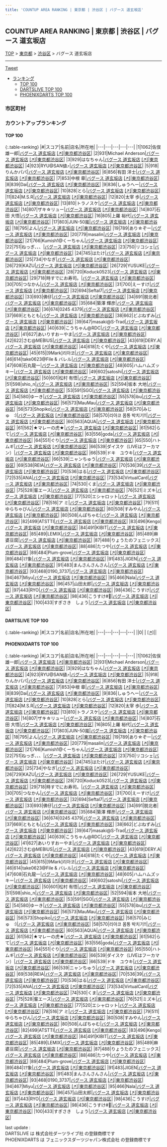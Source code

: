```yaml
---
title: 'COUNTUP AREA RANKING | 東京都 | 渋谷区 | バグース 道玄坂店'
---
```

## COUNTUP AREA RANKING | 東京都 | 渋谷区 | バグース 道玄坂店

[TOP](/darts/rank/) > [東京都](/darts/rank/東京都/) > [渋谷区](/darts/rank/東京都/渋谷区/) > バグース 道玄坂店

___

<a href="https://twitter.com/share?ref_src=twsrc%5Etfw" data-text="COUNTUP AREA RANKING | 東京都渋谷区バグース 道玄坂店" class="twitter-share-button" data-hashtags="DARTSLIVE,PHOENIXDARTS,darts,ダーツ" data-show-count="false">Tweet</a>

* [ランキング](#カウントアップランキング)
    * [TOP 100](#top-100)
    * [DARTSLIVE TOP 100](#dartslive-top-100)
    * [PHOENIXDARTS TOP 100](#phoenixdarts-top-100)

### 市区町村

<ul>

</ul>

### カウントアップランキング

#### TOP 100



{:.table-ranking}
|#|スコア|名前|店名|所在地|
|---|---|---|---|---|
|1|1062|<span class="rank-name-pd"><span class="pro-icon-pd"></span>佐俣 雄一郎</span>|<a href="/darts/rank/shops/7424.html">バグース 道玄坂店</a> <a href="https://vs.phoenixdarts.com/jp/shop/shopDetailInfo/s_7424?s_seq=7424">[↗]</a>|<a href="/darts/rank/東京都/渋谷区">東京都渋谷区</a>|
|2|931|<span class="rank-name-pd">Michael Anderson</span>|<a href="/darts/rank/shops/7424.html">バグース 道玄坂店</a> <a href="https://vs.phoenixdarts.com/jp/shop/shopDetailInfo/s_7424?s_seq=7424">[↗]</a>|<a href="/darts/rank/東京都/渋谷区">東京都渋谷区</a>|
|3|929|<span class="rank-name-pd">はなちゃん</span>|<a href="/darts/rank/shops/7424.html">バグース 道玄坂店</a> <a href="https://vs.phoenixdarts.com/jp/shop/shopDetailInfo/s_7424?s_seq=7424">[↗]</a>|<a href="/darts/rank/東京都/渋谷区">東京都渋谷区</a>|
|4|923|<span class="rank-name-pd">RYU@SAN値⤴︎︎︎</span>|<a href="/darts/rank/shops/7424.html">バグース 道玄坂店</a> <a href="https://vs.phoenixdarts.com/jp/shop/shopDetailInfo/s_7424?s_seq=7424">[↗]</a>|<a href="/darts/rank/東京都/渋谷区">東京都渋谷区</a>|
|5|918|<span class="rank-name-pd">りんかパパ</span>|<a href="/darts/rank/shops/7424.html">バグース 道玄坂店</a> <a href="https://vs.phoenixdarts.com/jp/shop/shopDetailInfo/s_7424?s_seq=7424">[↗]</a>|<a href="/darts/rank/東京都/渋谷区">東京都渋谷区</a>|
|6|856|<span class="rank-name-pd"><span class="pro-icon-pd"></span>有田 洋士</span>|<a href="/darts/rank/shops/7424.html">バグース 道玄坂店</a> <a href="https://vs.phoenixdarts.com/jp/shop/shopDetailInfo/s_7424?s_seq=7424">[↗]</a>|<a href="/darts/rank/東京都/渋谷区">東京都渋谷区</a>|
|7|853|<span class="rank-name-pd"><span class="pro-icon-pd"></span>中根 章</span>|<a href="/darts/rank/shops/7424.html">バグース 道玄坂店</a> <a href="https://vs.phoenixdarts.com/jp/shop/shopDetailInfo/s_7424?s_seq=7424">[↗]</a>|<a href="/darts/rank/東京都/渋谷区">東京都渋谷区</a>|
|8|839|<span class="rank-name-pd">Dai</span>|<a href="/darts/rank/shops/7424.html">バグース 道玄坂店</a> <a href="https://vs.phoenixdarts.com/jp/shop/shopDetailInfo/s_7424?s_seq=7424">[↗]</a>|<a href="/darts/rank/東京都/渋谷区">東京都渋谷区</a>|
|9|836|<span class="rank-name-pd">しゅうへー</span>|<a href="/darts/rank/shops/7424.html">バグース 道玄坂店</a> <a href="https://vs.phoenixdarts.com/jp/shop/shopDetailInfo/s_7424?s_seq=7424">[↗]</a>|<a href="/darts/rank/東京都/渋谷区">東京都渋谷区</a>|
|10|828|<span class="rank-name-pd">とら</span>|<a href="/darts/rank/shops/7424.html">バグース 道玄坂店</a> <a href="https://vs.phoenixdarts.com/jp/shop/shopDetailInfo/s_7424?s_seq=7424">[↗]</a>|<a href="/darts/rank/東京都/渋谷区">東京都渋谷区</a>|
|11|824|<span class="rank-name-pd">M.S.R</span>|<a href="/darts/rank/shops/7424.html">バグース 道玄坂店</a> <a href="https://vs.phoenixdarts.com/jp/shop/shopDetailInfo/s_7424?s_seq=7424">[↗]</a>|<a href="/darts/rank/東京都/渋谷区">東京都渋谷区</a>|
|12|820|<span class="rank-name-pd"><span class="pro-icon-pd"></span>太宰 歩</span>|<a href="/darts/rank/shops/7424.html">バグース 道玄坂店</a> <a href="https://vs.phoenixdarts.com/jp/shop/shopDetailInfo/s_7424?s_seq=7424">[↗]</a>|<a href="/darts/rank/東京都/渋谷区">東京都渋谷区</a>|
|13|810|<span class="rank-name-pd">トラノスケ</span>|<a href="/darts/rank/shops/7424.html">バグース 道玄坂店</a> <a href="https://vs.phoenixdarts.com/jp/shop/shopDetailInfo/s_7424?s_seq=7424">[↗]</a>|<a href="/darts/rank/東京都/渋谷区">東京都渋谷区</a>|
|14|807|<span class="rank-name-pd">ザキ☆リュー</span>|<a href="/darts/rank/shops/7424.html">バグース 道玄坂店</a> <a href="https://vs.phoenixdarts.com/jp/shop/shopDetailInfo/s_7424?s_seq=7424">[↗]</a>|<a href="/darts/rank/東京都/渋谷区">東京都渋谷区</a>|
|14|807|<span class="rank-name-pd"><span class="pro-icon-pd"></span>石田 大悟</span>|<a href="/darts/rank/shops/7424.html">バグース 道玄坂店</a> <a href="https://vs.phoenixdarts.com/jp/shop/shopDetailInfo/s_7424?s_seq=7424">[↗]</a>|<a href="/darts/rank/東京都/渋谷区">東京都渋谷区</a>|
|16|805|<span class="rank-name-pd"><span class="pro-icon-pd"></span>上羅 裕代</span>|<a href="/darts/rank/shops/7424.html">バグース 道玄坂店</a> <a href="https://vs.phoenixdarts.com/jp/shop/shopDetailInfo/s_7424?s_seq=7424">[↗]</a>|<a href="/darts/rank/東京都/渋谷区">東京都渋谷区</a>|
|17|803|<span class="rank-name-pd">JUN-50嵐</span>|<a href="/darts/rank/shops/7424.html">バグース 道玄坂店</a> <a href="https://vs.phoenixdarts.com/jp/shop/shopDetailInfo/s_7424?s_seq=7424">[↗]</a>|<a href="/darts/rank/東京都/渋谷区">東京都渋谷区</a>|
|18|795|<span class="rank-name-pd">よん</span>|<a href="/darts/rank/shops/7424.html">バグース 道玄坂店</a> <a href="https://vs.phoenixdarts.com/jp/shop/shopDetailInfo/s_7424?s_seq=7424">[↗]</a>|<a href="/darts/rank/東京都/渋谷区">東京都渋谷区</a>|
|19|789|<span class="rank-name-pd">あり☆ぞー</span>|<a href="/darts/rank/shops/7424.html">バグース 道玄坂店</a> <a href="https://vs.phoenixdarts.com/jp/shop/shopDetailInfo/s_7424?s_seq=7424">[↗]</a>|<a href="/darts/rank/東京都/渋谷区">東京都渋谷区</a>|
|20|779|<span class="rank-name-pd">masalin</span>|<a href="/darts/rank/shops/7424.html">バグース 道玄坂店</a> <a href="https://vs.phoenixdarts.com/jp/shop/shopDetailInfo/s_7424?s_seq=7424">[↗]</a>|<a href="/darts/rank/東京都/渋谷区">東京都渋谷区</a>|
|21|766|<span class="rank-name-pd">Kumish1@くーちゃん</span>|<a href="/darts/rank/shops/7424.html">バグース 道玄坂店</a> <a href="https://vs.phoenixdarts.com/jp/shop/shopDetailInfo/s_7424?s_seq=7424">[↗]</a>|<a href="/darts/rank/東京都/渋谷区">東京都渋谷区</a>|
|22|751|<span class="rank-name-pd">ねっぎ、、、</span>|<a href="/darts/rank/shops/7424.html">バグース 道玄坂店</a> <a href="https://vs.phoenixdarts.com/jp/shop/shopDetailInfo/s_7424?s_seq=7424">[↗]</a>|<a href="/darts/rank/東京都/渋谷区">東京都渋谷区</a>|
|23|750|<span class="rank-name-pd">リコシェ</span>|<a href="/darts/rank/shops/7424.html">バグース 道玄坂店</a> <a href="https://vs.phoenixdarts.com/jp/shop/shopDetailInfo/s_7424?s_seq=7424">[↗]</a>|<a href="/darts/rank/東京都/渋谷区">東京都渋谷区</a>|
|24|745|<span class="rank-name-pd">はたけ</span>|<a href="/darts/rank/shops/7424.html">バグース 道玄坂店</a> <a href="https://vs.phoenixdarts.com/jp/shop/shopDetailInfo/s_7424?s_seq=7424">[↗]</a>|<a href="/darts/rank/東京都/渋谷区">東京都渋谷区</a>|
|25|734|<span class="rank-name-pd">やなぎ</span>|<a href="/darts/rank/shops/7424.html">バグース 道玄坂店</a> <a href="https://vs.phoenixdarts.com/jp/shop/shopDetailInfo/s_7424?s_seq=7424">[↗]</a>|<a href="/darts/rank/東京都/渋谷区">東京都渋谷区</a>|
|26|729|<span class="rank-name-pd">KAZU</span>|<a href="/darts/rank/shops/7424.html">バグース 道玄坂店</a> <a href="https://vs.phoenixdarts.com/jp/shop/shopDetailInfo/s_7424?s_seq=7424">[↗]</a>|<a href="/darts/rank/東京都/渋谷区">東京都渋谷区</a>|
|26|729|<span class="rank-name-pd">YUSUKE</span>|<a href="/darts/rank/shops/7424.html">バグース 道玄坂店</a> <a href="https://vs.phoenixdarts.com/jp/shop/shopDetailInfo/s_7424?s_seq=7424">[↗]</a>|<a href="/darts/rank/東京都/渋谷区">東京都渋谷区</a>|
|28|720|<span class="rank-name-pd">Koduck0523</span>|<a href="/darts/rank/shops/7424.html">バグース 道玄坂店</a> <a href="https://vs.phoenixdarts.com/jp/shop/shopDetailInfo/s_7424?s_seq=7424">[↗]</a>|<a href="/darts/rank/東京都/渋谷区">東京都渋谷区</a>|
|29|718|<span class="rank-name-pd">時すでにお寿司。</span>|<a href="/darts/rank/shops/7424.html">バグース 道玄坂店</a> <a href="https://vs.phoenixdarts.com/jp/shop/shopDetailInfo/s_7424?s_seq=7424">[↗]</a>|<a href="/darts/rank/東京都/渋谷区">東京都渋谷区</a>|
|30|705|<span class="rank-name-pd">つなかん</span>|<a href="/darts/rank/shops/7424.html">バグース 道玄坂店</a> <a href="https://vs.phoenixdarts.com/jp/shop/shopDetailInfo/s_7424?s_seq=7424">[↗]</a>|<a href="/darts/rank/東京都/渋谷区">東京都渋谷区</a>|
|31|700|<span class="rank-name-pd">えーすけ</span>|<a href="/darts/rank/shops/7424.html">バグース 道玄坂店</a> <a href="https://vs.phoenixdarts.com/jp/shop/shopDetailInfo/s_7424?s_seq=7424">[↗]</a>|<a href="/darts/rank/東京都/渋谷区">東京都渋谷区</a>|
|32|694|<span class="rank-name-pd">Seftal7</span>|<a href="/darts/rank/shops/7424.html">バグース 道玄坂店</a> <a href="https://vs.phoenixdarts.com/jp/shop/shopDetailInfo/s_7424?s_seq=7424">[↗]</a>|<a href="/darts/rank/東京都/渋谷区">東京都渋谷区</a>|
|33|693|<span class="rank-name-pd">佛仔</span>|<a href="/darts/rank/shops/7424.html">バグース 道玄坂店</a> <a href="https://vs.phoenixdarts.com/jp/shop/shopDetailInfo/s_7424?s_seq=7424">[↗]</a>|<a href="/darts/rank/東京都/渋谷区">東京都渋谷区</a>|
|34|691|<span class="rank-name-pd">脱北者</span>|<a href="/darts/rank/shops/7424.html">バグース 道玄坂店</a> <a href="https://vs.phoenixdarts.com/jp/shop/shopDetailInfo/s_7424?s_seq=7424">[↗]</a>|<a href="/darts/rank/東京都/渋谷区">東京都渋谷区</a>|
|35|684|<span class="rank-name-pd"><span class="pro-icon-pd"></span>築澤 輝彦</span>|<a href="/darts/rank/shops/7424.html">バグース 道玄坂店</a> <a href="https://vs.phoenixdarts.com/jp/shop/shopDetailInfo/s_7424?s_seq=7424">[↗]</a>|<a href="/darts/rank/東京都/渋谷区">東京都渋谷区</a>|
|36|674|<span class="rank-name-pd">0245 4379</span>|<a href="/darts/rank/shops/7424.html">バグース 道玄坂店</a> <a href="https://vs.phoenixdarts.com/jp/shop/shopDetailInfo/s_7424?s_seq=7424">[↗]</a>|<a href="/darts/rank/東京都/渋谷区">東京都渋谷区</a>|
|37|669|<span class="rank-name-pd">ともとも</span>|<a href="/darts/rank/shops/7424.html">バグース 道玄坂店</a> <a href="https://vs.phoenixdarts.com/jp/shop/shopDetailInfo/s_7424?s_seq=7424">[↗]</a>|<a href="/darts/rank/東京都/渋谷区">東京都渋谷区</a>|
|38|662|<span class="rank-name-pd">どぶねずみ</span>|<a href="/darts/rank/shops/7424.html">バグース 道玄坂店</a> <a href="https://vs.phoenixdarts.com/jp/shop/shopDetailInfo/s_7424?s_seq=7424">[↗]</a>|<a href="/darts/rank/東京都/渋谷区">東京都渋谷区</a>|
|39|647|<span class="rank-name-pd">masaki@S-Trad</span>|<a href="/darts/rank/shops/7424.html">バグース 道玄坂店</a> <a href="https://vs.phoenixdarts.com/jp/shop/shopDetailInfo/s_7424?s_seq=7424">[↗]</a>|<a href="/darts/rank/東京都/渋谷区">東京都渋谷区</a>|
|40|639|<span class="rank-name-pd">こうちゃん@RDC</span>|<a href="/darts/rank/shops/7424.html">バグース 道玄坂店</a> <a href="https://vs.phoenixdarts.com/jp/shop/shopDetailInfo/s_7424?s_seq=7424">[↗]</a>|<a href="/darts/rank/東京都/渋谷区">東京都渋谷区</a>|
|41|627|<span class="rank-name-pd">あいりすおーやま</span>|<a href="/darts/rank/shops/7424.html">バグース 道玄坂店</a> <a href="https://vs.phoenixdarts.com/jp/shop/shopDetailInfo/s_7424?s_seq=7424">[↗]</a>|<a href="/darts/rank/東京都/渋谷区">東京都渋谷区</a>|
|42|622|<span class="rank-name-pd">さむ@MEBIUS</span>|<a href="/darts/rank/shops/7424.html">バグース 道玄坂店</a> <a href="https://vs.phoenixdarts.com/jp/shop/shopDetailInfo/s_7424?s_seq=7424">[↗]</a>|<a href="/darts/rank/東京都/渋谷区">東京都渋谷区</a>|
|43|619|<span class="rank-name-pd">DERY.A</span>|<a href="/darts/rank/shops/7424.html">バグース 道玄坂店</a> <a href="https://vs.phoenixdarts.com/jp/shop/shopDetailInfo/s_7424?s_seq=7424">[↗]</a>|<a href="/darts/rank/東京都/渋谷区">東京都渋谷区</a>|
|44|618|<span class="rank-name-pd">たくや</span>|<a href="/darts/rank/shops/7424.html">バグース 道玄坂店</a> <a href="https://vs.phoenixdarts.com/jp/shop/shopDetailInfo/s_7424?s_seq=7424">[↗]</a>|<a href="/darts/rank/東京都/渋谷区">東京都渋谷区</a>|
|45|615|<span class="rank-name-pd">[9Mark]리아코</span>|<a href="/darts/rank/shops/7424.html">バグース 道玄坂店</a> <a href="https://vs.phoenixdarts.com/jp/shop/shopDetailInfo/s_7424?s_seq=7424">[↗]</a>|<a href="/darts/rank/東京都/渋谷区">東京都渋谷区</a>|
|46|614|<span class="rank-name-pd">take0623@File &amp; バレル</span>|<a href="/darts/rank/shops/7424.html">バグース 道玄坂店</a> <a href="https://vs.phoenixdarts.com/jp/shop/shopDetailInfo/s_7424?s_seq=7424">[↗]</a>|<a href="/darts/rank/東京都/渋谷区">東京都渋谷区</a>|
|47|608|<span class="rank-name-pd">石丸龍一</span>|<a href="/darts/rank/shops/7424.html">バグース 道玄坂店</a> <a href="https://vs.phoenixdarts.com/jp/shop/shopDetailInfo/s_7424?s_seq=7424">[↗]</a>|<a href="/darts/rank/東京都/渋谷区">東京都渋谷区</a>|
|48|605|<span class="rank-name-pd">ハムハムズッキー</span>|<a href="/darts/rank/shops/7424.html">バグース 道玄坂店</a> <a href="https://vs.phoenixdarts.com/jp/shop/shopDetailInfo/s_7424?s_seq=7424">[↗]</a>|<a href="/darts/rank/東京都/渋谷区">東京都渋谷区</a>|
|49|602|<span class="rank-name-pd">satoshi</span>|<a href="/darts/rank/shops/7424.html">バグース 道玄坂店</a> <a href="https://vs.phoenixdarts.com/jp/shop/shopDetailInfo/s_7424?s_seq=7424">[↗]</a>|<a href="/darts/rank/東京都/渋谷区">東京都渋谷区</a>|
|50|601|<span class="rank-name-pd">松村 有悟</span>|<a href="/darts/rank/shops/7424.html">バグース 道玄坂店</a> <a href="https://vs.phoenixdarts.com/jp/shop/shopDetailInfo/s_7424?s_seq=7424">[↗]</a>|<a href="/darts/rank/東京都/渋谷区">東京都渋谷区</a>|
|51|598|<span class="rank-name-pd">shio_n</span>|<a href="/darts/rank/shops/7424.html">バグース 道玄坂店</a> <a href="https://vs.phoenixdarts.com/jp/shop/shopDetailInfo/s_7424?s_seq=7424">[↗]</a>|<a href="/darts/rank/東京都/渋谷区">東京都渋谷区</a>|
|52|594|<span class="rank-name-pd"><span class="pro-icon-pd"></span>坂本 大地</span>|<a href="/darts/rank/shops/7424.html">バグース 道玄坂店</a> <a href="https://vs.phoenixdarts.com/jp/shop/shopDetailInfo/s_7424?s_seq=7424">[↗]</a>|<a href="/darts/rank/東京都/渋谷区">東京都渋谷区</a>|
|53|591|<span class="rank-name-pd">SGO</span>|<a href="/darts/rank/shops/7424.html">バグース 道玄坂店</a> <a href="https://vs.phoenixdarts.com/jp/shop/shopDetailInfo/s_7424?s_seq=7424">[↗]</a>|<a href="/darts/rank/東京都/渋谷区">東京都渋谷区</a>|
|54|580|<span class="rank-name-pd">ゆーき</span>|<a href="/darts/rank/shops/7424.html">バグース 道玄坂店</a> <a href="https://vs.phoenixdarts.com/jp/shop/shopDetailInfo/s_7424?s_seq=7424">[↗]</a>|<a href="/darts/rank/東京都/渋谷区">東京都渋谷区</a>|
|55|578|<span class="rank-name-pd">ibu</span>|<a href="/darts/rank/shops/7424.html">バグース 道玄坂店</a> <a href="https://vs.phoenixdarts.com/jp/shop/shopDetailInfo/s_7424?s_seq=7424">[↗]</a>|<a href="/darts/rank/東京都/渋谷区">東京都渋谷区</a>|
|56|573|<span class="rank-name-pd">MauMau</span>|<a href="/darts/rank/shops/7424.html">バグース 道玄坂店</a> <a href="https://vs.phoenixdarts.com/jp/shop/shopDetailInfo/s_7424?s_seq=7424">[↗]</a>|<a href="/darts/rank/東京都/渋谷区">東京都渋谷区</a>|
|56|573|<span class="rank-name-pd">Shopiko</span>|<a href="/darts/rank/shops/7424.html">バグース 道玄坂店</a> <a href="https://vs.phoenixdarts.com/jp/shop/shopDetailInfo/s_7424?s_seq=7424">[↗]</a>|<a href="/darts/rank/東京都/渋谷区">東京都渋谷区</a>|
|58|570|<span class="rank-name-pd">みじゅ　:)</span>|<a href="/darts/rank/shops/7424.html">バグース 道玄坂店</a> <a href="https://vs.phoenixdarts.com/jp/shop/shopDetailInfo/s_7424?s_seq=7424">[↗]</a>|<a href="/darts/rank/東京都/渋谷区">東京都渋谷区</a>|
|58|570|<span class="rank-name-pd">리아코 몸통 박치기!!</span>|<a href="/darts/rank/shops/7424.html">バグース 道玄坂店</a> <a href="https://vs.phoenixdarts.com/jp/shop/shopDetailInfo/s_7424?s_seq=7424">[↗]</a>|<a href="/darts/rank/東京都/渋谷区">東京都渋谷区</a>|
|60|563|<span class="rank-name-pd">AQUA</span>|<a href="/darts/rank/shops/7424.html">バグース 道玄坂店</a> <a href="https://vs.phoenixdarts.com/jp/shop/shopDetailInfo/s_7424?s_seq=7424">[↗]</a>|<a href="/darts/rank/東京都/渋谷区">東京都渋谷区</a>|
|61|562|<span class="rank-name-pd">★マレーの虎★</span>|<a href="/darts/rank/shops/7424.html">バグース 道玄坂店</a> <a href="https://vs.phoenixdarts.com/jp/shop/shopDetailInfo/s_7424?s_seq=7424">[↗]</a>|<a href="/darts/rank/東京都/渋谷区">東京都渋谷区</a>|
|61|562|<span class="rank-name-pd">らて</span>|<a href="/darts/rank/shops/7424.html">バグース 道玄坂店</a> <a href="https://vs.phoenixdarts.com/jp/shop/shopDetailInfo/s_7424?s_seq=7424">[↗]</a>|<a href="/darts/rank/東京都/渋谷区">東京都渋谷区</a>|
|63|556|<span class="rank-name-pd">goda</span>|<a href="/darts/rank/shops/7424.html">バグース 道玄坂店</a> <a href="https://vs.phoenixdarts.com/jp/shop/shopDetailInfo/s_7424?s_seq=7424">[↗]</a>|<a href="/darts/rank/東京都/渋谷区">東京都渋谷区</a>|
|64|551|<span class="rank-name-pd">ぐり</span>|<a href="/darts/rank/shops/7424.html">バグース 道玄坂店</a> <a href="https://vs.phoenixdarts.com/jp/shop/shopDetailInfo/s_7424?s_seq=7424">[↗]</a>|<a href="/darts/rank/東京都/渋谷区">東京都渋谷区</a>|
|65|550|<span class="rank-name-pd">ハトムギ</span>|<a href="/darts/rank/shops/7424.html">バグース 道玄坂店</a> <a href="https://vs.phoenixdarts.com/jp/shop/shopDetailInfo/s_7424?s_seq=7424">[↗]</a>|<a href="/darts/rank/東京都/渋谷区">東京都渋谷区</a>|
|66|539|<span class="rank-name-pd">ダイスケ（LIVEはフーカマン）</span>|<a href="/darts/rank/shops/7424.html">バグース 道玄坂店</a> <a href="https://vs.phoenixdarts.com/jp/shop/shopDetailInfo/s_7424?s_seq=7424">[↗]</a>|<a href="/darts/rank/東京都/渋谷区">東京都渋谷区</a>|
|66|539|<span class="rank-name-pd">ドキ　ユウキ</span>|<a href="/darts/rank/shops/7424.html">バグース 道玄坂店</a> <a href="https://vs.phoenixdarts.com/jp/shop/shopDetailInfo/s_7424?s_seq=7424">[↗]</a>|<a href="/darts/rank/東京都/渋谷区">東京都渋谷区</a>|
|66|539|<span class="rank-name-pd">ニャンちゅう</span>|<a href="/darts/rank/shops/7424.html">バグース 道玄坂店</a> <a href="https://vs.phoenixdarts.com/jp/shop/shopDetailInfo/s_7424?s_seq=7424">[↗]</a>|<a href="/darts/rank/東京都/渋谷区">東京都渋谷区</a>|
|69|538|<span class="rank-name-pd">REIA</span>|<a href="/darts/rank/shops/7424.html">バグース 道玄坂店</a> <a href="https://vs.phoenixdarts.com/jp/shop/shopDetailInfo/s_7424?s_seq=7424">[↗]</a>|<a href="/darts/rank/東京都/渋谷区">東京都渋谷区</a>|
|70|536|<span class="rank-name-pd">39</span>|<a href="/darts/rank/shops/7424.html">バグース 道玄坂店</a> <a href="https://vs.phoenixdarts.com/jp/shop/shopDetailInfo/s_7424?s_seq=7424">[↗]</a>|<a href="/darts/rank/東京都/渋谷区">東京都渋谷区</a>|
|70|536|<span class="rank-name-pd">はる</span>|<a href="/darts/rank/shops/7424.html">バグース 道玄坂店</a> <a href="https://vs.phoenixdarts.com/jp/shop/shopDetailInfo/s_7424?s_seq=7424">[↗]</a>|<a href="/darts/rank/東京都/渋谷区">東京都渋谷区</a>|
|72|535|<span class="rank-name-pd">ANA</span>|<a href="/darts/rank/shops/7424.html">バグース 道玄坂店</a> <a href="https://vs.phoenixdarts.com/jp/shop/shopDetailInfo/s_7424?s_seq=7424">[↗]</a>|<a href="/darts/rank/東京都/渋谷区">東京都渋谷区</a>|
|73|534|<span class="rank-name-pd">VirtualCard</span>|<a href="/darts/rank/shops/7424.html">バグース 道玄坂店</a> <a href="https://vs.phoenixdarts.com/jp/shop/shopDetailInfo/s_7424?s_seq=7424">[↗]</a>|<a href="/darts/rank/東京都/渋谷区">東京都渋谷区</a>|
|74|530|<span class="rank-name-pd">くま</span>|<a href="/darts/rank/shops/7424.html">バグース 道玄坂店</a> <a href="https://vs.phoenixdarts.com/jp/shop/shopDetailInfo/s_7424?s_seq=7424">[↗]</a>|<a href="/darts/rank/東京都/渋谷区">東京都渋谷区</a>|
|75|528|<span class="rank-name-pd">輩エース</span>|<a href="/darts/rank/shops/7424.html">バグース 道玄坂店</a> <a href="https://vs.phoenixdarts.com/jp/shop/shopDetailInfo/s_7424?s_seq=7424">[↗]</a>|<a href="/darts/rank/東京都/渋谷区">東京都渋谷区</a>|
|76|521|<span class="rank-name-pd">ミズキ</span>|<a href="/darts/rank/shops/7424.html">バグース 道玄坂店</a> <a href="https://vs.phoenixdarts.com/jp/shop/shopDetailInfo/s_7424?s_seq=7424">[↗]</a>|<a href="/darts/rank/東京都/渋谷区">東京都渋谷区</a>|
|77|520|<span class="rank-name-pd">エシャロット</span>|<a href="/darts/rank/shops/7424.html">バグース 道玄坂店</a> <a href="https://vs.phoenixdarts.com/jp/shop/shopDetailInfo/s_7424?s_seq=7424">[↗]</a>|<a href="/darts/rank/東京都/渋谷区">東京都渋谷区</a>|
|78|516|<span class="rank-name-pd">ア ミ</span>|<a href="/darts/rank/shops/7424.html">バグース 道玄坂店</a> <a href="https://vs.phoenixdarts.com/jp/shop/shopDetailInfo/s_7424?s_seq=7424">[↗]</a>|<a href="/darts/rank/東京都/渋谷区">東京都渋谷区</a>|
|79|511|<span class="rank-name-pd">ゆらちゃびん</span>|<a href="/darts/rank/shops/7424.html">バグース 道玄坂店</a> <a href="https://vs.phoenixdarts.com/jp/shop/shopDetailInfo/s_7424?s_seq=7424">[↗]</a>|<a href="/darts/rank/東京都/渋谷区">東京都渋谷区</a>|
|80|508|<span class="rank-name-pd">すみやん</span>|<a href="/darts/rank/shops/7424.html">バグース 道玄坂店</a> <a href="https://vs.phoenixdarts.com/jp/shop/shopDetailInfo/s_7424?s_seq=7424">[↗]</a>|<a href="/darts/rank/東京都/渋谷区">東京都渋谷区</a>|
|80|508|<span class="rank-name-pd">んぽちゃむ</span>|<a href="/darts/rank/shops/7424.html">バグース 道玄坂店</a> <a href="https://vs.phoenixdarts.com/jp/shop/shopDetailInfo/s_7424?s_seq=7424">[↗]</a>|<a href="/darts/rank/東京都/渋谷区">東京都渋谷区</a>|
|82|499|<span class="rank-name-pd">ATSTTI</span>|<a href="/darts/rank/shops/7424.html">バグース 道玄坂店</a> <a href="https://vs.phoenixdarts.com/jp/shop/shopDetailInfo/s_7424?s_seq=7424">[↗]</a>|<a href="/darts/rank/東京都/渋谷区">東京都渋谷区</a>|
|83|496|<span class="rank-name-pd">Kengo</span>|<a href="/darts/rank/shops/7424.html">バグース 道玄坂店</a> <a href="https://vs.phoenixdarts.com/jp/shop/shopDetailInfo/s_7424?s_seq=7424">[↗]</a>|<a href="/darts/rank/東京都/渋谷区">東京都渋谷区</a>|
|84|491|<span class="rank-name-pd">KIBIT</span>|<a href="/darts/rank/shops/7424.html">バグース 道玄坂店</a> <a href="https://vs.phoenixdarts.com/jp/shop/shopDetailInfo/s_7424?s_seq=7424">[↗]</a>|<a href="/darts/rank/東京都/渋谷区">東京都渋谷区</a>|
|85|489|<span class="rank-name-pd">LEMIX</span>|<a href="/darts/rank/shops/7424.html">バグース 道玄坂店</a> <a href="https://vs.phoenixdarts.com/jp/shop/shopDetailInfo/s_7424?s_seq=7424">[↗]</a>|<a href="/darts/rank/東京都/渋谷区">東京都渋谷区</a>|
|85|489|<span class="rank-name-pd">麻婆豆腐</span>|<a href="/darts/rank/shops/7424.html">バグース 道玄坂店</a> <a href="https://vs.phoenixdarts.com/jp/shop/shopDetailInfo/s_7424?s_seq=7424">[↗]</a>|<a href="/darts/rank/東京都/渋谷区">東京都渋谷区</a>|
|87|488|<span class="rank-name-pd">りょうたのフェニックス</span>|<a href="/darts/rank/shops/7424.html">バグース 道玄坂店</a> <a href="https://vs.phoenixdarts.com/jp/shop/shopDetailInfo/s_7424?s_seq=7424">[↗]</a>|<a href="/darts/rank/東京都/渋谷区">東京都渋谷区</a>|
|88|486|<span class="rank-name-pd">たつや</span>|<a href="/darts/rank/shops/7424.html">バグース 道玄坂店</a> <a href="https://vs.phoenixdarts.com/jp/shop/shopDetailInfo/s_7424?s_seq=7424">[↗]</a>|<a href="/darts/rank/東京都/渋谷区">東京都渋谷区</a>|
|89|484|<span class="rank-name-pd">Plum-grove</span>|<a href="/darts/rank/shops/7424.html">バグース 道玄坂店</a> <a href="https://vs.phoenixdarts.com/jp/shop/shopDetailInfo/s_7424?s_seq=7424">[↗]</a>|<a href="/darts/rank/東京都/渋谷区">東京都渋谷区</a>|
|89|484|<span class="rank-name-pd">ﾏｱ象</span>|<a href="/darts/rank/shops/7424.html">バグース 道玄坂店</a> <a href="https://vs.phoenixdarts.com/jp/shop/shopDetailInfo/s_7424?s_seq=7424">[↗]</a>|<a href="/darts/rank/東京都/渋谷区">東京都渋谷区</a>|
|91|483|<span class="rank-name-pd">JIGEN</span>|<a href="/darts/rank/shops/7424.html">バグース 道玄坂店</a> <a href="https://vs.phoenixdarts.com/jp/shop/shopDetailInfo/s_7424?s_seq=7424">[↗]</a>|<a href="/darts/rank/東京都/渋谷区">東京都渋谷区</a>|
|91|483|<span class="rank-name-pd">まんさんさんさん</span>|<a href="/darts/rank/shops/7424.html">バグース 道玄坂店</a> <a href="https://vs.phoenixdarts.com/jp/shop/shopDetailInfo/s_7424?s_seq=7424">[↗]</a>|<a href="/darts/rank/東京都/渋谷区">東京都渋谷区</a>|
|93|468|<span class="rank-name-pd">0190_3737</span>|<a href="/darts/rank/shops/7424.html">バグース 道玄坂店</a> <a href="https://vs.phoenixdarts.com/jp/shop/shopDetailInfo/s_7424?s_seq=7424">[↗]</a>|<a href="/darts/rank/東京都/渋谷区">東京都渋谷区</a>|
|94|467|<span class="rank-name-pd">Miyu</span>|<a href="/darts/rank/shops/7424.html">バグース 道玄坂店</a> <a href="https://vs.phoenixdarts.com/jp/shop/shopDetailInfo/s_7424?s_seq=7424">[↗]</a>|<a href="/darts/rank/東京都/渋谷区">東京都渋谷区</a>|
|95|466|<span class="rank-name-pd">Nala</span>|<a href="/darts/rank/shops/7424.html">バグース 道玄坂店</a> <a href="https://vs.phoenixdarts.com/jp/shop/shopDetailInfo/s_7424?s_seq=7424">[↗]</a>|<a href="/darts/rank/東京都/渋谷区">東京都渋谷区</a>|
|96|457|<span class="rank-name-pd">山田太郎</span>|<a href="/darts/rank/shops/7424.html">バグース 道玄坂店</a> <a href="https://vs.phoenixdarts.com/jp/shop/shopDetailInfo/s_7424?s_seq=7424">[↗]</a>|<a href="/darts/rank/東京都/渋谷区">東京都渋谷区</a>|
|97|443|<span class="rank-name-pd">RYO</span>|<a href="/darts/rank/shops/7424.html">バグース 道玄坂店</a> <a href="https://vs.phoenixdarts.com/jp/shop/shopDetailInfo/s_7424?s_seq=7424">[↗]</a>|<a href="/darts/rank/東京都/渋谷区">東京都渋谷区</a>|
|98|436|<span class="rank-name-pd">こうすけ</span>|<a href="/darts/rank/shops/7424.html">バグース 道玄坂店</a> <a href="https://vs.phoenixdarts.com/jp/shop/shopDetailInfo/s_7424?s_seq=7424">[↗]</a>|<a href="/darts/rank/東京都/渋谷区">東京都渋谷区</a>|
|98|436|<span class="rank-name-pd">こうすけ#🫛</span>|<a href="/darts/rank/shops/7424.html">バグース 道玄坂店</a> <a href="https://vs.phoenixdarts.com/jp/shop/shopDetailInfo/s_7424?s_seq=7424">[↗]</a>|<a href="/darts/rank/東京都/渋谷区">東京都渋谷区</a>|
|100|433|<span class="rank-name-pd">すぎさき　しょう</span>|<a href="/darts/rank/shops/7424.html">バグース 道玄坂店</a> <a href="https://vs.phoenixdarts.com/jp/shop/shopDetailInfo/s_7424?s_seq=7424">[↗]</a>|<a href="/darts/rank/東京都/渋谷区">東京都渋谷区</a>|


#### DARTSLIVE TOP 100



{:.table-ranking}
|#|スコア|名前|店名|所在地|
|---|---|---|---|---|
||0|<span class="rank-name-dl"> </span>|<a href="/darts/rank/shops/.html"></a> <a href="">[↗]</a>|<a href="/darts/rank//"></a>|


#### PHOENIXDARTS TOP 100



{:.table-ranking}
|#|スコア|名前|店名|所在地|
|---|---|---|---|---|
|1|1062|<span class="rank-name-pd"><span class="pro-icon-pd"></span>佐俣 雄一郎</span>|<a href="/darts/rank/shops/7424.html">バグース 道玄坂店</a> <a href="https://vs.phoenixdarts.com/jp/shop/shopDetailInfo/s_7424?s_seq=7424">[↗]</a>|<a href="/darts/rank/東京都/渋谷区">東京都渋谷区</a>|
|2|931|<span class="rank-name-pd">Michael Anderson</span>|<a href="/darts/rank/shops/7424.html">バグース 道玄坂店</a> <a href="https://vs.phoenixdarts.com/jp/shop/shopDetailInfo/s_7424?s_seq=7424">[↗]</a>|<a href="/darts/rank/東京都/渋谷区">東京都渋谷区</a>|
|3|929|<span class="rank-name-pd">はなちゃん</span>|<a href="/darts/rank/shops/7424.html">バグース 道玄坂店</a> <a href="https://vs.phoenixdarts.com/jp/shop/shopDetailInfo/s_7424?s_seq=7424">[↗]</a>|<a href="/darts/rank/東京都/渋谷区">東京都渋谷区</a>|
|4|923|<span class="rank-name-pd">RYU@SAN値⤴︎︎︎</span>|<a href="/darts/rank/shops/7424.html">バグース 道玄坂店</a> <a href="https://vs.phoenixdarts.com/jp/shop/shopDetailInfo/s_7424?s_seq=7424">[↗]</a>|<a href="/darts/rank/東京都/渋谷区">東京都渋谷区</a>|
|5|918|<span class="rank-name-pd">りんかパパ</span>|<a href="/darts/rank/shops/7424.html">バグース 道玄坂店</a> <a href="https://vs.phoenixdarts.com/jp/shop/shopDetailInfo/s_7424?s_seq=7424">[↗]</a>|<a href="/darts/rank/東京都/渋谷区">東京都渋谷区</a>|
|6|856|<span class="rank-name-pd"><span class="pro-icon-pd"></span>有田 洋士</span>|<a href="/darts/rank/shops/7424.html">バグース 道玄坂店</a> <a href="https://vs.phoenixdarts.com/jp/shop/shopDetailInfo/s_7424?s_seq=7424">[↗]</a>|<a href="/darts/rank/東京都/渋谷区">東京都渋谷区</a>|
|7|853|<span class="rank-name-pd"><span class="pro-icon-pd"></span>中根 章</span>|<a href="/darts/rank/shops/7424.html">バグース 道玄坂店</a> <a href="https://vs.phoenixdarts.com/jp/shop/shopDetailInfo/s_7424?s_seq=7424">[↗]</a>|<a href="/darts/rank/東京都/渋谷区">東京都渋谷区</a>|
|8|839|<span class="rank-name-pd">Dai</span>|<a href="/darts/rank/shops/7424.html">バグース 道玄坂店</a> <a href="https://vs.phoenixdarts.com/jp/shop/shopDetailInfo/s_7424?s_seq=7424">[↗]</a>|<a href="/darts/rank/東京都/渋谷区">東京都渋谷区</a>|
|9|836|<span class="rank-name-pd">しゅうへー</span>|<a href="/darts/rank/shops/7424.html">バグース 道玄坂店</a> <a href="https://vs.phoenixdarts.com/jp/shop/shopDetailInfo/s_7424?s_seq=7424">[↗]</a>|<a href="/darts/rank/東京都/渋谷区">東京都渋谷区</a>|
|10|828|<span class="rank-name-pd">とら</span>|<a href="/darts/rank/shops/7424.html">バグース 道玄坂店</a> <a href="https://vs.phoenixdarts.com/jp/shop/shopDetailInfo/s_7424?s_seq=7424">[↗]</a>|<a href="/darts/rank/東京都/渋谷区">東京都渋谷区</a>|
|11|824|<span class="rank-name-pd">M.S.R</span>|<a href="/darts/rank/shops/7424.html">バグース 道玄坂店</a> <a href="https://vs.phoenixdarts.com/jp/shop/shopDetailInfo/s_7424?s_seq=7424">[↗]</a>|<a href="/darts/rank/東京都/渋谷区">東京都渋谷区</a>|
|12|820|<span class="rank-name-pd"><span class="pro-icon-pd"></span>太宰 歩</span>|<a href="/darts/rank/shops/7424.html">バグース 道玄坂店</a> <a href="https://vs.phoenixdarts.com/jp/shop/shopDetailInfo/s_7424?s_seq=7424">[↗]</a>|<a href="/darts/rank/東京都/渋谷区">東京都渋谷区</a>|
|13|810|<span class="rank-name-pd">トラノスケ</span>|<a href="/darts/rank/shops/7424.html">バグース 道玄坂店</a> <a href="https://vs.phoenixdarts.com/jp/shop/shopDetailInfo/s_7424?s_seq=7424">[↗]</a>|<a href="/darts/rank/東京都/渋谷区">東京都渋谷区</a>|
|14|807|<span class="rank-name-pd">ザキ☆リュー</span>|<a href="/darts/rank/shops/7424.html">バグース 道玄坂店</a> <a href="https://vs.phoenixdarts.com/jp/shop/shopDetailInfo/s_7424?s_seq=7424">[↗]</a>|<a href="/darts/rank/東京都/渋谷区">東京都渋谷区</a>|
|14|807|<span class="rank-name-pd"><span class="pro-icon-pd"></span>石田 大悟</span>|<a href="/darts/rank/shops/7424.html">バグース 道玄坂店</a> <a href="https://vs.phoenixdarts.com/jp/shop/shopDetailInfo/s_7424?s_seq=7424">[↗]</a>|<a href="/darts/rank/東京都/渋谷区">東京都渋谷区</a>|
|16|805|<span class="rank-name-pd"><span class="pro-icon-pd"></span>上羅 裕代</span>|<a href="/darts/rank/shops/7424.html">バグース 道玄坂店</a> <a href="https://vs.phoenixdarts.com/jp/shop/shopDetailInfo/s_7424?s_seq=7424">[↗]</a>|<a href="/darts/rank/東京都/渋谷区">東京都渋谷区</a>|
|17|803|<span class="rank-name-pd">JUN-50嵐</span>|<a href="/darts/rank/shops/7424.html">バグース 道玄坂店</a> <a href="https://vs.phoenixdarts.com/jp/shop/shopDetailInfo/s_7424?s_seq=7424">[↗]</a>|<a href="/darts/rank/東京都/渋谷区">東京都渋谷区</a>|
|18|795|<span class="rank-name-pd">よん</span>|<a href="/darts/rank/shops/7424.html">バグース 道玄坂店</a> <a href="https://vs.phoenixdarts.com/jp/shop/shopDetailInfo/s_7424?s_seq=7424">[↗]</a>|<a href="/darts/rank/東京都/渋谷区">東京都渋谷区</a>|
|19|789|<span class="rank-name-pd">あり☆ぞー</span>|<a href="/darts/rank/shops/7424.html">バグース 道玄坂店</a> <a href="https://vs.phoenixdarts.com/jp/shop/shopDetailInfo/s_7424?s_seq=7424">[↗]</a>|<a href="/darts/rank/東京都/渋谷区">東京都渋谷区</a>|
|20|779|<span class="rank-name-pd">masalin</span>|<a href="/darts/rank/shops/7424.html">バグース 道玄坂店</a> <a href="https://vs.phoenixdarts.com/jp/shop/shopDetailInfo/s_7424?s_seq=7424">[↗]</a>|<a href="/darts/rank/東京都/渋谷区">東京都渋谷区</a>|
|21|766|<span class="rank-name-pd">Kumish1@くーちゃん</span>|<a href="/darts/rank/shops/7424.html">バグース 道玄坂店</a> <a href="https://vs.phoenixdarts.com/jp/shop/shopDetailInfo/s_7424?s_seq=7424">[↗]</a>|<a href="/darts/rank/東京都/渋谷区">東京都渋谷区</a>|
|22|751|<span class="rank-name-pd">ねっぎ、、、</span>|<a href="/darts/rank/shops/7424.html">バグース 道玄坂店</a> <a href="https://vs.phoenixdarts.com/jp/shop/shopDetailInfo/s_7424?s_seq=7424">[↗]</a>|<a href="/darts/rank/東京都/渋谷区">東京都渋谷区</a>|
|23|750|<span class="rank-name-pd">リコシェ</span>|<a href="/darts/rank/shops/7424.html">バグース 道玄坂店</a> <a href="https://vs.phoenixdarts.com/jp/shop/shopDetailInfo/s_7424?s_seq=7424">[↗]</a>|<a href="/darts/rank/東京都/渋谷区">東京都渋谷区</a>|
|24|745|<span class="rank-name-pd">はたけ</span>|<a href="/darts/rank/shops/7424.html">バグース 道玄坂店</a> <a href="https://vs.phoenixdarts.com/jp/shop/shopDetailInfo/s_7424?s_seq=7424">[↗]</a>|<a href="/darts/rank/東京都/渋谷区">東京都渋谷区</a>|
|25|734|<span class="rank-name-pd">やなぎ</span>|<a href="/darts/rank/shops/7424.html">バグース 道玄坂店</a> <a href="https://vs.phoenixdarts.com/jp/shop/shopDetailInfo/s_7424?s_seq=7424">[↗]</a>|<a href="/darts/rank/東京都/渋谷区">東京都渋谷区</a>|
|26|729|<span class="rank-name-pd">KAZU</span>|<a href="/darts/rank/shops/7424.html">バグース 道玄坂店</a> <a href="https://vs.phoenixdarts.com/jp/shop/shopDetailInfo/s_7424?s_seq=7424">[↗]</a>|<a href="/darts/rank/東京都/渋谷区">東京都渋谷区</a>|
|26|729|<span class="rank-name-pd">YUSUKE</span>|<a href="/darts/rank/shops/7424.html">バグース 道玄坂店</a> <a href="https://vs.phoenixdarts.com/jp/shop/shopDetailInfo/s_7424?s_seq=7424">[↗]</a>|<a href="/darts/rank/東京都/渋谷区">東京都渋谷区</a>|
|28|720|<span class="rank-name-pd">Koduck0523</span>|<a href="/darts/rank/shops/7424.html">バグース 道玄坂店</a> <a href="https://vs.phoenixdarts.com/jp/shop/shopDetailInfo/s_7424?s_seq=7424">[↗]</a>|<a href="/darts/rank/東京都/渋谷区">東京都渋谷区</a>|
|29|718|<span class="rank-name-pd">時すでにお寿司。</span>|<a href="/darts/rank/shops/7424.html">バグース 道玄坂店</a> <a href="https://vs.phoenixdarts.com/jp/shop/shopDetailInfo/s_7424?s_seq=7424">[↗]</a>|<a href="/darts/rank/東京都/渋谷区">東京都渋谷区</a>|
|30|705|<span class="rank-name-pd">つなかん</span>|<a href="/darts/rank/shops/7424.html">バグース 道玄坂店</a> <a href="https://vs.phoenixdarts.com/jp/shop/shopDetailInfo/s_7424?s_seq=7424">[↗]</a>|<a href="/darts/rank/東京都/渋谷区">東京都渋谷区</a>|
|31|700|<span class="rank-name-pd">えーすけ</span>|<a href="/darts/rank/shops/7424.html">バグース 道玄坂店</a> <a href="https://vs.phoenixdarts.com/jp/shop/shopDetailInfo/s_7424?s_seq=7424">[↗]</a>|<a href="/darts/rank/東京都/渋谷区">東京都渋谷区</a>|
|32|694|<span class="rank-name-pd">Seftal7</span>|<a href="/darts/rank/shops/7424.html">バグース 道玄坂店</a> <a href="https://vs.phoenixdarts.com/jp/shop/shopDetailInfo/s_7424?s_seq=7424">[↗]</a>|<a href="/darts/rank/東京都/渋谷区">東京都渋谷区</a>|
|33|693|<span class="rank-name-pd">佛仔</span>|<a href="/darts/rank/shops/7424.html">バグース 道玄坂店</a> <a href="https://vs.phoenixdarts.com/jp/shop/shopDetailInfo/s_7424?s_seq=7424">[↗]</a>|<a href="/darts/rank/東京都/渋谷区">東京都渋谷区</a>|
|34|691|<span class="rank-name-pd">脱北者</span>|<a href="/darts/rank/shops/7424.html">バグース 道玄坂店</a> <a href="https://vs.phoenixdarts.com/jp/shop/shopDetailInfo/s_7424?s_seq=7424">[↗]</a>|<a href="/darts/rank/東京都/渋谷区">東京都渋谷区</a>|
|35|684|<span class="rank-name-pd"><span class="pro-icon-pd"></span>築澤 輝彦</span>|<a href="/darts/rank/shops/7424.html">バグース 道玄坂店</a> <a href="https://vs.phoenixdarts.com/jp/shop/shopDetailInfo/s_7424?s_seq=7424">[↗]</a>|<a href="/darts/rank/東京都/渋谷区">東京都渋谷区</a>|
|36|674|<span class="rank-name-pd">0245 4379</span>|<a href="/darts/rank/shops/7424.html">バグース 道玄坂店</a> <a href="https://vs.phoenixdarts.com/jp/shop/shopDetailInfo/s_7424?s_seq=7424">[↗]</a>|<a href="/darts/rank/東京都/渋谷区">東京都渋谷区</a>|
|37|669|<span class="rank-name-pd">ともとも</span>|<a href="/darts/rank/shops/7424.html">バグース 道玄坂店</a> <a href="https://vs.phoenixdarts.com/jp/shop/shopDetailInfo/s_7424?s_seq=7424">[↗]</a>|<a href="/darts/rank/東京都/渋谷区">東京都渋谷区</a>|
|38|662|<span class="rank-name-pd">どぶねずみ</span>|<a href="/darts/rank/shops/7424.html">バグース 道玄坂店</a> <a href="https://vs.phoenixdarts.com/jp/shop/shopDetailInfo/s_7424?s_seq=7424">[↗]</a>|<a href="/darts/rank/東京都/渋谷区">東京都渋谷区</a>|
|39|647|<span class="rank-name-pd">masaki@S-Trad</span>|<a href="/darts/rank/shops/7424.html">バグース 道玄坂店</a> <a href="https://vs.phoenixdarts.com/jp/shop/shopDetailInfo/s_7424?s_seq=7424">[↗]</a>|<a href="/darts/rank/東京都/渋谷区">東京都渋谷区</a>|
|40|639|<span class="rank-name-pd">こうちゃん@RDC</span>|<a href="/darts/rank/shops/7424.html">バグース 道玄坂店</a> <a href="https://vs.phoenixdarts.com/jp/shop/shopDetailInfo/s_7424?s_seq=7424">[↗]</a>|<a href="/darts/rank/東京都/渋谷区">東京都渋谷区</a>|
|41|627|<span class="rank-name-pd">あいりすおーやま</span>|<a href="/darts/rank/shops/7424.html">バグース 道玄坂店</a> <a href="https://vs.phoenixdarts.com/jp/shop/shopDetailInfo/s_7424?s_seq=7424">[↗]</a>|<a href="/darts/rank/東京都/渋谷区">東京都渋谷区</a>|
|42|622|<span class="rank-name-pd">さむ@MEBIUS</span>|<a href="/darts/rank/shops/7424.html">バグース 道玄坂店</a> <a href="https://vs.phoenixdarts.com/jp/shop/shopDetailInfo/s_7424?s_seq=7424">[↗]</a>|<a href="/darts/rank/東京都/渋谷区">東京都渋谷区</a>|
|43|619|<span class="rank-name-pd">DERY.A</span>|<a href="/darts/rank/shops/7424.html">バグース 道玄坂店</a> <a href="https://vs.phoenixdarts.com/jp/shop/shopDetailInfo/s_7424?s_seq=7424">[↗]</a>|<a href="/darts/rank/東京都/渋谷区">東京都渋谷区</a>|
|44|618|<span class="rank-name-pd">たくや</span>|<a href="/darts/rank/shops/7424.html">バグース 道玄坂店</a> <a href="https://vs.phoenixdarts.com/jp/shop/shopDetailInfo/s_7424?s_seq=7424">[↗]</a>|<a href="/darts/rank/東京都/渋谷区">東京都渋谷区</a>|
|45|615|<span class="rank-name-pd">[9Mark]리아코</span>|<a href="/darts/rank/shops/7424.html">バグース 道玄坂店</a> <a href="https://vs.phoenixdarts.com/jp/shop/shopDetailInfo/s_7424?s_seq=7424">[↗]</a>|<a href="/darts/rank/東京都/渋谷区">東京都渋谷区</a>|
|46|614|<span class="rank-name-pd">take0623@File &amp; バレル</span>|<a href="/darts/rank/shops/7424.html">バグース 道玄坂店</a> <a href="https://vs.phoenixdarts.com/jp/shop/shopDetailInfo/s_7424?s_seq=7424">[↗]</a>|<a href="/darts/rank/東京都/渋谷区">東京都渋谷区</a>|
|47|608|<span class="rank-name-pd">石丸龍一</span>|<a href="/darts/rank/shops/7424.html">バグース 道玄坂店</a> <a href="https://vs.phoenixdarts.com/jp/shop/shopDetailInfo/s_7424?s_seq=7424">[↗]</a>|<a href="/darts/rank/東京都/渋谷区">東京都渋谷区</a>|
|48|605|<span class="rank-name-pd">ハムハムズッキー</span>|<a href="/darts/rank/shops/7424.html">バグース 道玄坂店</a> <a href="https://vs.phoenixdarts.com/jp/shop/shopDetailInfo/s_7424?s_seq=7424">[↗]</a>|<a href="/darts/rank/東京都/渋谷区">東京都渋谷区</a>|
|49|602|<span class="rank-name-pd">satoshi</span>|<a href="/darts/rank/shops/7424.html">バグース 道玄坂店</a> <a href="https://vs.phoenixdarts.com/jp/shop/shopDetailInfo/s_7424?s_seq=7424">[↗]</a>|<a href="/darts/rank/東京都/渋谷区">東京都渋谷区</a>|
|50|601|<span class="rank-name-pd">松村 有悟</span>|<a href="/darts/rank/shops/7424.html">バグース 道玄坂店</a> <a href="https://vs.phoenixdarts.com/jp/shop/shopDetailInfo/s_7424?s_seq=7424">[↗]</a>|<a href="/darts/rank/東京都/渋谷区">東京都渋谷区</a>|
|51|598|<span class="rank-name-pd">shio_n</span>|<a href="/darts/rank/shops/7424.html">バグース 道玄坂店</a> <a href="https://vs.phoenixdarts.com/jp/shop/shopDetailInfo/s_7424?s_seq=7424">[↗]</a>|<a href="/darts/rank/東京都/渋谷区">東京都渋谷区</a>|
|52|594|<span class="rank-name-pd"><span class="pro-icon-pd"></span>坂本 大地</span>|<a href="/darts/rank/shops/7424.html">バグース 道玄坂店</a> <a href="https://vs.phoenixdarts.com/jp/shop/shopDetailInfo/s_7424?s_seq=7424">[↗]</a>|<a href="/darts/rank/東京都/渋谷区">東京都渋谷区</a>|
|53|591|<span class="rank-name-pd">SGO</span>|<a href="/darts/rank/shops/7424.html">バグース 道玄坂店</a> <a href="https://vs.phoenixdarts.com/jp/shop/shopDetailInfo/s_7424?s_seq=7424">[↗]</a>|<a href="/darts/rank/東京都/渋谷区">東京都渋谷区</a>|
|54|580|<span class="rank-name-pd">ゆーき</span>|<a href="/darts/rank/shops/7424.html">バグース 道玄坂店</a> <a href="https://vs.phoenixdarts.com/jp/shop/shopDetailInfo/s_7424?s_seq=7424">[↗]</a>|<a href="/darts/rank/東京都/渋谷区">東京都渋谷区</a>|
|55|578|<span class="rank-name-pd">ibu</span>|<a href="/darts/rank/shops/7424.html">バグース 道玄坂店</a> <a href="https://vs.phoenixdarts.com/jp/shop/shopDetailInfo/s_7424?s_seq=7424">[↗]</a>|<a href="/darts/rank/東京都/渋谷区">東京都渋谷区</a>|
|56|573|<span class="rank-name-pd">MauMau</span>|<a href="/darts/rank/shops/7424.html">バグース 道玄坂店</a> <a href="https://vs.phoenixdarts.com/jp/shop/shopDetailInfo/s_7424?s_seq=7424">[↗]</a>|<a href="/darts/rank/東京都/渋谷区">東京都渋谷区</a>|
|56|573|<span class="rank-name-pd">Shopiko</span>|<a href="/darts/rank/shops/7424.html">バグース 道玄坂店</a> <a href="https://vs.phoenixdarts.com/jp/shop/shopDetailInfo/s_7424?s_seq=7424">[↗]</a>|<a href="/darts/rank/東京都/渋谷区">東京都渋谷区</a>|
|58|570|<span class="rank-name-pd">みじゅ　:)</span>|<a href="/darts/rank/shops/7424.html">バグース 道玄坂店</a> <a href="https://vs.phoenixdarts.com/jp/shop/shopDetailInfo/s_7424?s_seq=7424">[↗]</a>|<a href="/darts/rank/東京都/渋谷区">東京都渋谷区</a>|
|58|570|<span class="rank-name-pd">리아코 몸통 박치기!!</span>|<a href="/darts/rank/shops/7424.html">バグース 道玄坂店</a> <a href="https://vs.phoenixdarts.com/jp/shop/shopDetailInfo/s_7424?s_seq=7424">[↗]</a>|<a href="/darts/rank/東京都/渋谷区">東京都渋谷区</a>|
|60|563|<span class="rank-name-pd">AQUA</span>|<a href="/darts/rank/shops/7424.html">バグース 道玄坂店</a> <a href="https://vs.phoenixdarts.com/jp/shop/shopDetailInfo/s_7424?s_seq=7424">[↗]</a>|<a href="/darts/rank/東京都/渋谷区">東京都渋谷区</a>|
|61|562|<span class="rank-name-pd">★マレーの虎★</span>|<a href="/darts/rank/shops/7424.html">バグース 道玄坂店</a> <a href="https://vs.phoenixdarts.com/jp/shop/shopDetailInfo/s_7424?s_seq=7424">[↗]</a>|<a href="/darts/rank/東京都/渋谷区">東京都渋谷区</a>|
|61|562|<span class="rank-name-pd">らて</span>|<a href="/darts/rank/shops/7424.html">バグース 道玄坂店</a> <a href="https://vs.phoenixdarts.com/jp/shop/shopDetailInfo/s_7424?s_seq=7424">[↗]</a>|<a href="/darts/rank/東京都/渋谷区">東京都渋谷区</a>|
|63|556|<span class="rank-name-pd">goda</span>|<a href="/darts/rank/shops/7424.html">バグース 道玄坂店</a> <a href="https://vs.phoenixdarts.com/jp/shop/shopDetailInfo/s_7424?s_seq=7424">[↗]</a>|<a href="/darts/rank/東京都/渋谷区">東京都渋谷区</a>|
|64|551|<span class="rank-name-pd">ぐり</span>|<a href="/darts/rank/shops/7424.html">バグース 道玄坂店</a> <a href="https://vs.phoenixdarts.com/jp/shop/shopDetailInfo/s_7424?s_seq=7424">[↗]</a>|<a href="/darts/rank/東京都/渋谷区">東京都渋谷区</a>|
|65|550|<span class="rank-name-pd">ハトムギ</span>|<a href="/darts/rank/shops/7424.html">バグース 道玄坂店</a> <a href="https://vs.phoenixdarts.com/jp/shop/shopDetailInfo/s_7424?s_seq=7424">[↗]</a>|<a href="/darts/rank/東京都/渋谷区">東京都渋谷区</a>|
|66|539|<span class="rank-name-pd">ダイスケ（LIVEはフーカマン）</span>|<a href="/darts/rank/shops/7424.html">バグース 道玄坂店</a> <a href="https://vs.phoenixdarts.com/jp/shop/shopDetailInfo/s_7424?s_seq=7424">[↗]</a>|<a href="/darts/rank/東京都/渋谷区">東京都渋谷区</a>|
|66|539|<span class="rank-name-pd">ドキ　ユウキ</span>|<a href="/darts/rank/shops/7424.html">バグース 道玄坂店</a> <a href="https://vs.phoenixdarts.com/jp/shop/shopDetailInfo/s_7424?s_seq=7424">[↗]</a>|<a href="/darts/rank/東京都/渋谷区">東京都渋谷区</a>|
|66|539|<span class="rank-name-pd">ニャンちゅう</span>|<a href="/darts/rank/shops/7424.html">バグース 道玄坂店</a> <a href="https://vs.phoenixdarts.com/jp/shop/shopDetailInfo/s_7424?s_seq=7424">[↗]</a>|<a href="/darts/rank/東京都/渋谷区">東京都渋谷区</a>|
|69|538|<span class="rank-name-pd">REIA</span>|<a href="/darts/rank/shops/7424.html">バグース 道玄坂店</a> <a href="https://vs.phoenixdarts.com/jp/shop/shopDetailInfo/s_7424?s_seq=7424">[↗]</a>|<a href="/darts/rank/東京都/渋谷区">東京都渋谷区</a>|
|70|536|<span class="rank-name-pd">39</span>|<a href="/darts/rank/shops/7424.html">バグース 道玄坂店</a> <a href="https://vs.phoenixdarts.com/jp/shop/shopDetailInfo/s_7424?s_seq=7424">[↗]</a>|<a href="/darts/rank/東京都/渋谷区">東京都渋谷区</a>|
|70|536|<span class="rank-name-pd">はる</span>|<a href="/darts/rank/shops/7424.html">バグース 道玄坂店</a> <a href="https://vs.phoenixdarts.com/jp/shop/shopDetailInfo/s_7424?s_seq=7424">[↗]</a>|<a href="/darts/rank/東京都/渋谷区">東京都渋谷区</a>|
|72|535|<span class="rank-name-pd">ANA</span>|<a href="/darts/rank/shops/7424.html">バグース 道玄坂店</a> <a href="https://vs.phoenixdarts.com/jp/shop/shopDetailInfo/s_7424?s_seq=7424">[↗]</a>|<a href="/darts/rank/東京都/渋谷区">東京都渋谷区</a>|
|73|534|<span class="rank-name-pd">VirtualCard</span>|<a href="/darts/rank/shops/7424.html">バグース 道玄坂店</a> <a href="https://vs.phoenixdarts.com/jp/shop/shopDetailInfo/s_7424?s_seq=7424">[↗]</a>|<a href="/darts/rank/東京都/渋谷区">東京都渋谷区</a>|
|74|530|<span class="rank-name-pd">くま</span>|<a href="/darts/rank/shops/7424.html">バグース 道玄坂店</a> <a href="https://vs.phoenixdarts.com/jp/shop/shopDetailInfo/s_7424?s_seq=7424">[↗]</a>|<a href="/darts/rank/東京都/渋谷区">東京都渋谷区</a>|
|75|528|<span class="rank-name-pd">輩エース</span>|<a href="/darts/rank/shops/7424.html">バグース 道玄坂店</a> <a href="https://vs.phoenixdarts.com/jp/shop/shopDetailInfo/s_7424?s_seq=7424">[↗]</a>|<a href="/darts/rank/東京都/渋谷区">東京都渋谷区</a>|
|76|521|<span class="rank-name-pd">ミズキ</span>|<a href="/darts/rank/shops/7424.html">バグース 道玄坂店</a> <a href="https://vs.phoenixdarts.com/jp/shop/shopDetailInfo/s_7424?s_seq=7424">[↗]</a>|<a href="/darts/rank/東京都/渋谷区">東京都渋谷区</a>|
|77|520|<span class="rank-name-pd">エシャロット</span>|<a href="/darts/rank/shops/7424.html">バグース 道玄坂店</a> <a href="https://vs.phoenixdarts.com/jp/shop/shopDetailInfo/s_7424?s_seq=7424">[↗]</a>|<a href="/darts/rank/東京都/渋谷区">東京都渋谷区</a>|
|78|516|<span class="rank-name-pd">ア ミ</span>|<a href="/darts/rank/shops/7424.html">バグース 道玄坂店</a> <a href="https://vs.phoenixdarts.com/jp/shop/shopDetailInfo/s_7424?s_seq=7424">[↗]</a>|<a href="/darts/rank/東京都/渋谷区">東京都渋谷区</a>|
|79|511|<span class="rank-name-pd">ゆらちゃびん</span>|<a href="/darts/rank/shops/7424.html">バグース 道玄坂店</a> <a href="https://vs.phoenixdarts.com/jp/shop/shopDetailInfo/s_7424?s_seq=7424">[↗]</a>|<a href="/darts/rank/東京都/渋谷区">東京都渋谷区</a>|
|80|508|<span class="rank-name-pd">すみやん</span>|<a href="/darts/rank/shops/7424.html">バグース 道玄坂店</a> <a href="https://vs.phoenixdarts.com/jp/shop/shopDetailInfo/s_7424?s_seq=7424">[↗]</a>|<a href="/darts/rank/東京都/渋谷区">東京都渋谷区</a>|
|80|508|<span class="rank-name-pd">んぽちゃむ</span>|<a href="/darts/rank/shops/7424.html">バグース 道玄坂店</a> <a href="https://vs.phoenixdarts.com/jp/shop/shopDetailInfo/s_7424?s_seq=7424">[↗]</a>|<a href="/darts/rank/東京都/渋谷区">東京都渋谷区</a>|
|82|499|<span class="rank-name-pd">ATSTTI</span>|<a href="/darts/rank/shops/7424.html">バグース 道玄坂店</a> <a href="https://vs.phoenixdarts.com/jp/shop/shopDetailInfo/s_7424?s_seq=7424">[↗]</a>|<a href="/darts/rank/東京都/渋谷区">東京都渋谷区</a>|
|83|496|<span class="rank-name-pd">Kengo</span>|<a href="/darts/rank/shops/7424.html">バグース 道玄坂店</a> <a href="https://vs.phoenixdarts.com/jp/shop/shopDetailInfo/s_7424?s_seq=7424">[↗]</a>|<a href="/darts/rank/東京都/渋谷区">東京都渋谷区</a>|
|84|491|<span class="rank-name-pd">KIBIT</span>|<a href="/darts/rank/shops/7424.html">バグース 道玄坂店</a> <a href="https://vs.phoenixdarts.com/jp/shop/shopDetailInfo/s_7424?s_seq=7424">[↗]</a>|<a href="/darts/rank/東京都/渋谷区">東京都渋谷区</a>|
|85|489|<span class="rank-name-pd">LEMIX</span>|<a href="/darts/rank/shops/7424.html">バグース 道玄坂店</a> <a href="https://vs.phoenixdarts.com/jp/shop/shopDetailInfo/s_7424?s_seq=7424">[↗]</a>|<a href="/darts/rank/東京都/渋谷区">東京都渋谷区</a>|
|85|489|<span class="rank-name-pd">麻婆豆腐</span>|<a href="/darts/rank/shops/7424.html">バグース 道玄坂店</a> <a href="https://vs.phoenixdarts.com/jp/shop/shopDetailInfo/s_7424?s_seq=7424">[↗]</a>|<a href="/darts/rank/東京都/渋谷区">東京都渋谷区</a>|
|87|488|<span class="rank-name-pd">りょうたのフェニックス</span>|<a href="/darts/rank/shops/7424.html">バグース 道玄坂店</a> <a href="https://vs.phoenixdarts.com/jp/shop/shopDetailInfo/s_7424?s_seq=7424">[↗]</a>|<a href="/darts/rank/東京都/渋谷区">東京都渋谷区</a>|
|88|486|<span class="rank-name-pd">たつや</span>|<a href="/darts/rank/shops/7424.html">バグース 道玄坂店</a> <a href="https://vs.phoenixdarts.com/jp/shop/shopDetailInfo/s_7424?s_seq=7424">[↗]</a>|<a href="/darts/rank/東京都/渋谷区">東京都渋谷区</a>|
|89|484|<span class="rank-name-pd">Plum-grove</span>|<a href="/darts/rank/shops/7424.html">バグース 道玄坂店</a> <a href="https://vs.phoenixdarts.com/jp/shop/shopDetailInfo/s_7424?s_seq=7424">[↗]</a>|<a href="/darts/rank/東京都/渋谷区">東京都渋谷区</a>|
|89|484|<span class="rank-name-pd">ﾏｱ象</span>|<a href="/darts/rank/shops/7424.html">バグース 道玄坂店</a> <a href="https://vs.phoenixdarts.com/jp/shop/shopDetailInfo/s_7424?s_seq=7424">[↗]</a>|<a href="/darts/rank/東京都/渋谷区">東京都渋谷区</a>|
|91|483|<span class="rank-name-pd">JIGEN</span>|<a href="/darts/rank/shops/7424.html">バグース 道玄坂店</a> <a href="https://vs.phoenixdarts.com/jp/shop/shopDetailInfo/s_7424?s_seq=7424">[↗]</a>|<a href="/darts/rank/東京都/渋谷区">東京都渋谷区</a>|
|91|483|<span class="rank-name-pd">まんさんさんさん</span>|<a href="/darts/rank/shops/7424.html">バグース 道玄坂店</a> <a href="https://vs.phoenixdarts.com/jp/shop/shopDetailInfo/s_7424?s_seq=7424">[↗]</a>|<a href="/darts/rank/東京都/渋谷区">東京都渋谷区</a>|
|93|468|<span class="rank-name-pd">0190_3737</span>|<a href="/darts/rank/shops/7424.html">バグース 道玄坂店</a> <a href="https://vs.phoenixdarts.com/jp/shop/shopDetailInfo/s_7424?s_seq=7424">[↗]</a>|<a href="/darts/rank/東京都/渋谷区">東京都渋谷区</a>|
|94|467|<span class="rank-name-pd">Miyu</span>|<a href="/darts/rank/shops/7424.html">バグース 道玄坂店</a> <a href="https://vs.phoenixdarts.com/jp/shop/shopDetailInfo/s_7424?s_seq=7424">[↗]</a>|<a href="/darts/rank/東京都/渋谷区">東京都渋谷区</a>|
|95|466|<span class="rank-name-pd">Nala</span>|<a href="/darts/rank/shops/7424.html">バグース 道玄坂店</a> <a href="https://vs.phoenixdarts.com/jp/shop/shopDetailInfo/s_7424?s_seq=7424">[↗]</a>|<a href="/darts/rank/東京都/渋谷区">東京都渋谷区</a>|
|96|457|<span class="rank-name-pd">山田太郎</span>|<a href="/darts/rank/shops/7424.html">バグース 道玄坂店</a> <a href="https://vs.phoenixdarts.com/jp/shop/shopDetailInfo/s_7424?s_seq=7424">[↗]</a>|<a href="/darts/rank/東京都/渋谷区">東京都渋谷区</a>|
|97|443|<span class="rank-name-pd">RYO</span>|<a href="/darts/rank/shops/7424.html">バグース 道玄坂店</a> <a href="https://vs.phoenixdarts.com/jp/shop/shopDetailInfo/s_7424?s_seq=7424">[↗]</a>|<a href="/darts/rank/東京都/渋谷区">東京都渋谷区</a>|
|98|436|<span class="rank-name-pd">こうすけ</span>|<a href="/darts/rank/shops/7424.html">バグース 道玄坂店</a> <a href="https://vs.phoenixdarts.com/jp/shop/shopDetailInfo/s_7424?s_seq=7424">[↗]</a>|<a href="/darts/rank/東京都/渋谷区">東京都渋谷区</a>|
|98|436|<span class="rank-name-pd">こうすけ#🫛</span>|<a href="/darts/rank/shops/7424.html">バグース 道玄坂店</a> <a href="https://vs.phoenixdarts.com/jp/shop/shopDetailInfo/s_7424?s_seq=7424">[↗]</a>|<a href="/darts/rank/東京都/渋谷区">東京都渋谷区</a>|
|100|433|<span class="rank-name-pd">すぎさき　しょう</span>|<a href="/darts/rank/shops/7424.html">バグース 道玄坂店</a> <a href="https://vs.phoenixdarts.com/jp/shop/shopDetailInfo/s_7424?s_seq=7424">[↗]</a>|<a href="/darts/rank/東京都/渋谷区">東京都渋谷区</a>|


<div class="footer border-top border-gray-light mt-5 pt-3 text-right text-gray">
    last update : <span style="font-weight: italic" id="foot_last_modified"></span><br />
    DARTSLIVE は 株式会社ダーツライブ社 の登録商標です<br />
    PHOENIXDARTS は フェニックスダーツジャパン株式会社 の登録商標です<br />
</div>

<script src="https://cdnjs.cloudflare.com/ajax/libs/jquery.tablesorter/2.31.3/js/jquery.tablesorter.min.js" integrity="sha512-qzgd5cYSZcosqpzpn7zF2ZId8f/8CHmFKZ8j7mU4OUXTNRd5g+ZHBPsgKEwoqxCtdQvExE5LprwwPAgoicguNg==" crossorigin="anonymous" referrerpolicy="no-referrer"></script>
<link rel="stylesheet" href="https://cdnjs.cloudflare.com/ajax/libs/jquery.tablesorter/2.31.3/css/theme.default.min.css" integrity="sha512-wghhOJkjQX0Lh3NSWvNKeZ0ZpNn+SPVXX1Qyc9OCaogADktxrBiBdKGDoqVUOyhStvMBmJQ8ZdMHiR3wuEq8+w==" crossorigin="anonymous" referrerpolicy="no-referrer" />
<script>
$(function() {
    $(".table-ranking").tablesorter({sortList:[[0, 0]]});
    $("#foot_last_modified").text(formatDate(new Date(document.lastModified), 'yyyy-MM-dd HH:mm:ss'));
});
</script>

<script async src="https://platform.twitter.com/widgets.js" charset="utf-8"></script>